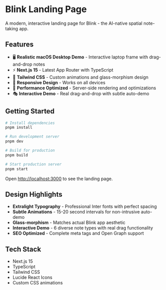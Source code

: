 # Blink Landing Page

A modern, interactive landing page for Blink - the AI-native spatial note-taking app.

## Features

- 🖥️ **Realistic macOS Desktop Demo** - Interactive laptop frame with drag-and-drop notes
- ⚡ **Next.js 15** - Latest App Router with TypeScript
- 🎨 **Tailwind CSS** - Custom animations and glass-morphism design
- 📱 **Responsive Design** - Works on all devices
- 🚀 **Performance Optimized** - Server-side rendering and optimizations
- 🎭 **Interactive Demo** - Real drag-and-drop with subtle auto-demo

## Getting Started

```bash
# Install dependencies
pnpm install

# Run development server
pnpm dev

# Build for production
pnpm build

# Start production server
pnpm start
```

Open [http://localhost:3000](http://localhost:3000) to see the landing page.

## Design Highlights

- **Extralight Typography** - Professional Inter fonts with perfect spacing
- **Subtle Animations** - 15-20 second intervals for non-intrusive auto-demo
- **Glass-morphism** - Matches actual Blink app aesthetic
- **Interactive Demo** - 6 diverse note types with real drag functionality
- **SEO Optimized** - Complete meta tags and Open Graph support

## Tech Stack

- Next.js 15
- TypeScript
- Tailwind CSS
- Lucide React Icons
- Custom CSS animations